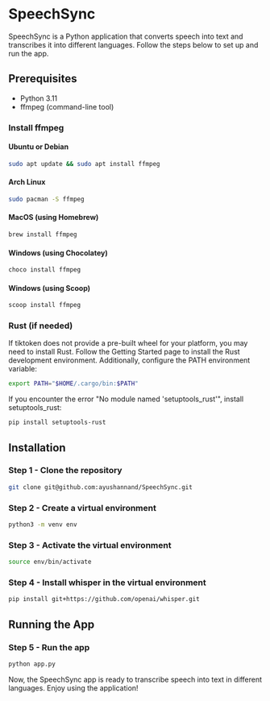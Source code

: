 # SpeechSync

SpeechSync is a Python application that converts speech into text and transcribes it into different languages. Follow the steps below to set up and run the app.

## Prerequisites

- Python 3.11
- ffmpeg (command-line tool)

### Install ffmpeg

#### Ubuntu or Debian

```bash
sudo apt update && sudo apt install ffmpeg
```

#### Arch Linux

```bash
sudo pacman -S ffmpeg
```

#### MacOS (using Homebrew)

```bash
brew install ffmpeg
```

#### Windows (using Chocolatey)

```bash
choco install ffmpeg
```

#### Windows (using Scoop)

```bash
scoop install ffmpeg
```

### Rust (if needed)

If tiktoken does not provide a pre-built wheel for your platform, you may need to install Rust. Follow the Getting Started page to install the Rust development environment. Additionally, configure the PATH environment variable:

```bash
export PATH="$HOME/.cargo/bin:$PATH"
```

If you encounter the error "No module named 'setuptools_rust'", install setuptools_rust:

```bash
pip install setuptools-rust
```

## Installation

### Step 1 - Clone the repository

```bash
git clone git@github.com:ayushannand/SpeechSync.git
```

### Step 2 - Create a virtual environment

```bash
python3 -m venv env
```

### Step 3 - Activate the virtual environment

```bash
source env/bin/activate
```

### Step 4 - Install whisper in the virtual environment

```bash
pip install git+https://github.com/openai/whisper.git
```

## Running the App

### Step 5 - Run the app

```bash
python app.py
```

Now, the SpeechSync app is ready to transcribe speech into text in different languages. Enjoy using the application!
